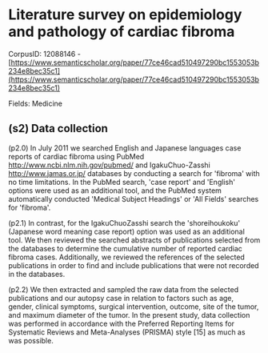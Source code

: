 # Literature survey on epidemiology and pathology of cardiac fibroma

CorpusID: 12088146 - [https://www.semanticscholar.org/paper/77ce46cad510497290bc1553053b234e8bec35c1](https://www.semanticscholar.org/paper/77ce46cad510497290bc1553053b234e8bec35c1)

Fields: Medicine

## (s2) Data collection
(p2.0) In July 2011 we searched English and Japanese languages case reports of cardiac fibroma using PubMed http://www.ncbi.nlm.nih.gov/pubmed/ and IgakuChuo-Zasshi http://www.jamas.or.jp/ databases by conducting a search for 'fibroma' with no time limitations. In the PubMed search, 'case report' and 'English' options were used as an additional tool, and the PubMed system automatically conducted 'Medical Subject Headings' or 'All Fields' searches for 'fibroma'.

(p2.1) In contrast, for the IgakuChuoZasshi search the 'shoreihoukoku' (Japanese word meaning case report) option was used as an additional tool. We then reviewed the searched abstracts of publications selected from the databases to determine the cumulative number of reported cardiac fibroma cases. Additionally, we reviewed the references of the selected publications in order to find and include publications that were not recorded in the databases.

(p2.2) We then extracted and sampled the raw data from the selected publications and our autopsy case in relation to factors such as age, gender, clinical symptoms, surgical intervention, outcome, site of the tumor, and maximum diameter of the tumor. In the present study, data collection was performed in accordance with the Preferred Reporting Items for Systematic Reviews and Meta-Analyses (PRISMA) style [15] as much as was possible.
